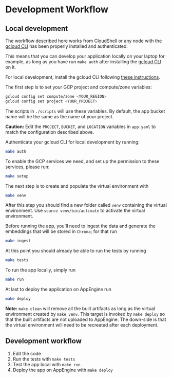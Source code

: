 # Development Workflow

## Local development

The workflow described here works from CloudShell or any node with the [gcloud CLI](https://cloud.google.com/sdk/docs/install) has been properly installed and authenticated.

This means that you can develop your application locally on your laptop for example, as long as you have run `make auth` after installing the [gcloud CLI](https://cloud.google.com/sdk/docs/install) on it.

For local development, install the gcloud CLI following [these instructions](https://cloud.google.com/sdk/docs/install).

The first step is to set your GCP project and compute/zone variables:

```bash
gcloud config set compute/zone <YOUR_REGION>
gcloud config set project <YOUR_PROJECT>
```
The scripts in `./scripts` will use these variables. By default,
the app bucket name will be the same as the name of your  project.

**Caution:** Edit the `PROJECT`, `BUCKET`, and `LOCATION` variables in `app.yaml` to
match the configuration described above.


Authenticate your gcloud CLI for local development by running:

```bash
make auth
```

To enable the GCP services we need, and set up the permission to these services, please run:

```bash
make setup
```

The next step is to create and populate the virtual environment with

```bash
make venv
```
After this step you should find a new folder called `venv` containing the virtual environment.
Use `source venv/bin/activate` to activate the virtual environment.

Before running the app, you'll need to ingest the data and generate the embeddings that will be stored in `Chroma`; for that run

```bash
make ingest
````

At this point you should already be able to run the tests by running
```bash
make tests
```

To run the app locally, simply run
```bash
make run
```

At last to deploy the application on AppEngine run
```bash
make deploy
```

**Note:** `make clean` will remove all the built artifacts as long as the virtual environment created by `make venv`. This target is invoked by `make deploy` so that the built artifacts are not uploaded to AppEngine. The down-side is that the virtual environment will need to be recreated after each deployment.

## Development workflow

1. Edit the code
1. Run the tests with `make tests`
1. Test the app local with `make run`
1. Deploy the app on AppEngine with `make deploy`
